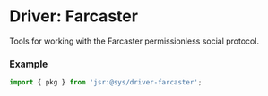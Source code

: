 # Driver: Farcaster
Tools for working with the Farcaster permissionless social protocol.

### Example
```ts
import { pkg } from 'jsr:@sys/driver-farcaster';
```
